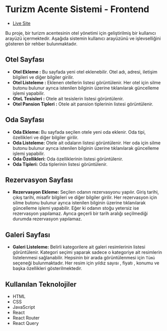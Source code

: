 # Turizm Acente Sistemi - Frontend

- [Live Site](https://helpful-sundae-1cb4c5.netlify.app/)

Bu proje, bir turizm acentesinin otel yönetimi için geliştirilmiş bir kullanıcı arayüzü içermektedir. Aşağıda sistemin kullanıcı arayüzünü ve işlevselliğini gösteren bir rehber bulunmaktadır.

## Otel Sayfası

- **Otel Ekleme :** Bu sayfada yeni otel eklenebilir. Otel adı, adresi, iletişim bilgileri ve diğer bilgiler girilir.
- **Otel Listeleme :** Eklenen otellerin listesi görüntülenir. Her otel için silme butonu bulunur ayrıca istenilen bilginin üzerine tıklanılarak güncelleme işlemi yapabilir.
- **OteL Tesisleri :** Otele ait tesislerin listesi görüntülenir.
- **Otel Pansion Tipleri :** Otele ait pansion tiplerinin listesi görüntülenir.

## Oda Sayfası

- **Oda Ekleme:** Bu sayfada seçilen otele yeni oda eklenir. Oda tipi, özellikleri ve diğer bilgiler girilir.
- **Oda Listeleme:** Otele ait odaların listesi görüntülenir. Her oda için silme butonu bulunur ayrıca istenilen bilginin üzerine tıklanılarak güncelleme işlemi yapabilir.
- **Oda Özellikleri:** Oda özelliklerinin listesi görüntülenir.
- **Oda Tipleri:** Oda tiplerinin listesi görüntülenir.

## Rezervasyon Sayfası

- **Rezervasyon Ekleme:** Seçilen odanın rezervasyonu yapılır. Giriş tarihi, çıkış tarihi, misafir bilgileri ve diğer bilgiler girilir. Her rezervasyon için silme butonu bulunur ayrıca istenilen bilginin üzerine tıklanılarak güncelleme işlemi yapabilir. Eğer ki odanın stoğu yetersiz ise rezervasyon yapılamaz. Ayrıca geçerli bir tarih aralığı seçilmediği durumda rezervasyon yapılamaz.

## Galeri Sayfası

- **Galeri Listeleme:** Belirli kategorilere ait galeri resimlerinin listesi görüntülenir. Kategori seçimi yaparak sadece o kategoriye ait resimlerin listelenmesi sağlanabilir. Hepsinin bir arada görüntülenmesi için `Tümü` seçeneği bulunmaktadır.
  Her resim için yıldız sayısı , fiyatı , konumu ve başka özellikleri gösterilmektedir.

## Kullanılan Teknolojiler

- HTML
- CSS
- JavaScript
- React
- React Router
- React Query
